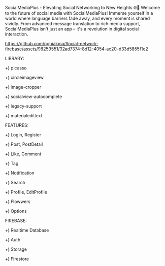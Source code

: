 SocialMediaPlus - Elevating Social Networking to New Heights 🌐🚀
Welcome to the future of social media with SocialMediaPlus! Immerse yourself in a world where language barriers fade away, and every moment is shared vividly. 
From advanced message translation to rich media support, SocialMediaPlus isn't just an app – it's a revolution in digital social interaction.



https://github.com/nghiakma/Social-network-firebase/assets/98259551/32ad7374-8d12-4054-ac20-d33d5855f1e2



LIBRARY:

+) picasso

+) circleimageview

+) image-cropper

+) socialview-autocomplete

+) legacy-support

+) materialedittext

FEATURES:

+) Login, Register

+) Post, PostDetail

+) Like, Comment

+) Tag

+) Notification

+) Search

+) Profile, EditProfile

+) Flowwers

+) Options

FIREBASE: 

+) Realtime Database

+) Auth

+) Storage

+) Firestore
